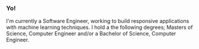 ### Yo!
I'm currently a Software Engineer, working to build responsive applications with machine learning techniques.
I hold a the following degrees; Masters of Science, Computer Engineer and/or a Bachelor of Science, Computer Engineer.
